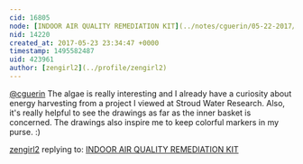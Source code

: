 ```yaml
---
cid: 16805
node: [INDOOR AIR QUALITY REMEDIATION KIT](../notes/cguerin/05-22-2017/indoor-air-quality-remediation-kit)
nid: 14220
created_at: 2017-05-23 23:34:47 +0000
timestamp: 1495582487
uid: 423961
author: [zengirl2](../profile/zengirl2)
---
```


[@cguerin](/profile/cguerin) The algae is really interesting and I already have a curiosity about energy harvesting from a project I viewed at Stroud Water Research. Also, it's really helpful to see the drawings as far as the inner basket is concerned. The drawings also inspire me to keep colorful markers in my purse. :) 

[zengirl2](../profile/zengirl2) replying to: [INDOOR AIR QUALITY REMEDIATION KIT](../notes/cguerin/05-22-2017/indoor-air-quality-remediation-kit)

